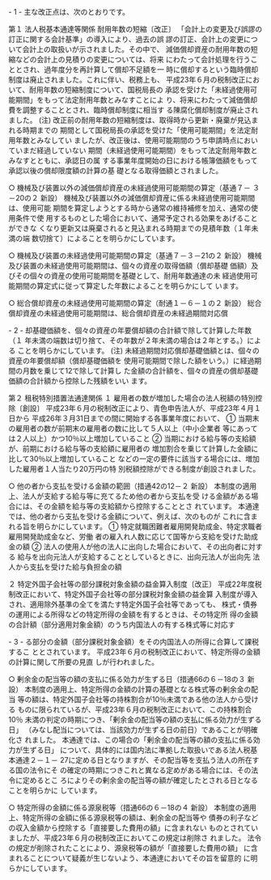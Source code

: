 \- 1 -
主な改正点は、次のとおりです。

第１ 法人税基本通達等関係
耐用年数の短縮〔改正〕
「会計上の変更及び誤謬の訂正に関する会計基準」の導入により、過去の誤
謬の訂正、会計上の変更について会計上の取扱いが示されました。その中で、
減価償却資産の耐用年数の短縮などの会計上の見積りの変更については、将来
にわたって会計処理を行うこととされ、過年度分を再計算して償却不足額を一
時に償却するという臨時償却制度は廃止されました。これに伴い、税務上も、
平成23年６月の税制改正において、耐用年数の短縮制度について、国税局長の
承認を受けた「未経過使用可能期間」をもって法定耐用年数とみなすことによ
り、将来にわたって減価償却費を調整することとされ、臨時償却制度に相当す
る陳腐化償却制度が廃止されました。
(注) 改正前の耐用年数の短縮制度は、取得時から更新・廃棄が見込まれる時期までの
期間として国税局長の承認を受けた「使用可能期間」を法定耐用年数とみなしてい
ましたが、改正後は、使用可能期間のうち申請時点においていまだ経過していない
期間（未経過使用可能期間）をもって法定耐用年数とみなすとともに、承認日の属
する事業年度開始の日における帳簿価額をもって承認以後の償却限度額の計算の基
礎となる取得価額とされました。

○ 機械及び装置以外の減価償却資産の未経過使用可能期間の算定（基通７－
３－20の２ 新設）
 機械及び装置以外の減価償却資産に係る未経過使用可能期間は、使用可能
期間を算定しようとする時から通常の維持補修を加え、通常の使用条件で使
用するものとした場合において、通常予定される効果をあげることができな
くなり更新又は廃棄されると見込まれる時期までの見積年数（１年未満の端
数切捨て）によることを明らかにしています。

○ 機械及び装置の未経過使用可能期間の算定（基通７－３－21の２ 新設）
機械及び装置の未経過使用可能期間は、個々の資産の取得価額（償却基礎
価額）及びその個々の資産の使用可能期間を基礎として、耐用年数通達の未
経過使用可能期間の算定式に従って算定した年数によることを明らかにして
います。


○ 総合償却資産の未経過使用可能期間の算定（耐通１－６－１の２ 新設）
 総合償却資産の未経過使用可能期間は、総合償却資産の未経過期間対応償

 \- 2 -
却基礎価額を、個々の資産の年要償却額の合計額で除して計算した年数（１
年未満の端数は切り捨て、その年数が２年未満の場合は２年とする。）による
ことを明らかにしています。
(注) 未経過期間対応償却基礎価額とは、個々の資産の年要償却額（償却基礎価額を
使用可能期間で除した額をいう。）に経過期間の月数を乗じて12で除して計算し
た金額の合計額を、個々の資産の償却基礎価額の合計額から控除した残額をいい
ます。

第２ 租税特別措置法通達関係
１ 雇用者の数が増加した場合の法人税額の特別控除〔創設〕
 平成23年６月の税制改正により、青色申告法人が、平成23年４月１日から
平成26年３月31日までの間に開始する各事業年度において、
① 当期末の雇用者の数が前期末の雇用者の数に比して５人以上（中小企業者
等にあっては２人以上）かつ10％以上増加していること
② 当期における給与等の支給額が、前期における給与等の支給額に雇用者の
増加割合を乗じて計算した金額に比して30％以上増加していること
などの一定の要件に該当する場合には、増加した雇用者１人当たり20万円の特
別税額控除ができる制度が創設されました。

 ○ 他の者から支払を受ける金額の範囲（措通42の12－２ 新設）
 本制度の適用上、法人が支給する給与等に充てるため他の者から支払を受
ける金額がある場合には、その金額を給与等の支給額から控除することとさ
れています。
 本通達では、他の者から支払を受ける金額について、例えば、次のものが
これに含まれる旨を明らかにしています。
 ① 特定就職困難者雇用開発助成金、特定求職者雇用開発助成金など、労働
者の雇入れ人数に応じて国等から支給を受けた助成金の額
 ② 法人の使用人が他の法人に出向した場合において、その出向者に対する
給与を出向元法人が支給することとしているときに、出向元法人が出向先
法人から支払を受けた給与負担金の額

２ 特定外国子会社等の部分課税対象金額の益金算入制度〔改正〕
 平成22年度税制改正において、特定外国子会社等の部分課税対象金額の益金算
入制度が導入され、適用除外基準の全てを満たす特定外国子会社等であっても、
株式・債券の運用による所得などの特定所得の金額を有するときは、その特定所
得の金額の合計額（部分適用対象金額）のうち内国法人の有する株式等に対応す

 \- 3 -
る部分の金額（部分課税対象金額）をその内国法人の所得に合算して課税するこ
ととされています。
 平成23年６月の税制改正において、特定所得の金額の計算に関して所要の見直
しが行われました。

○ 剰余金の配当等の額の支払に係る効力が生ずる日（措通66の６－18の３ 新
設）
 本制度の適用上、特定所得の金額の計算の基礎となる株式等の剰余金の配当
等の額は、特定外国子会社等の持株割合が10％未満である他の法人から受ける
ものに限られているが、平成23年６月の税制改正において、この持株割合10％
未満の判定の時期につき、「剰余金の配当等の額の支払に係る効力が生ずる日」
（みなし配当については、当該効力が生ずる日の前日）であることが明確化さ
れました。
 本通達では、この場合の「剰余金の配当等の額の支払に係る効力が生ずる日」
について、具体的には国内法に準拠した取扱いである法人税基本通達２－１－
27に定める日となりますが、その配当等を支払う法人の所在する国の法令にそ
の確定の時期につきこれと異なる定めがある場合には、その法令に定めるとこ
ろによりその剰余金の配当等の額が確定したとされる日となることを明らかに
しています。

○ 特定所得の金額に係る源泉税等（措通66の６－18の４ 新設）
 本制度の適用上、特定所得の金額に係る源泉税等の額は、剰余金の配当等や
債券の利子などの収入金額から控除する「直接要した費用の額」に含まれない
ものとされていましたが、平成23年６月の税制改正においてこの規定は削除さ
れました。
法令の規定が削除されたことにより、源泉税等の額が「直接要した費用の額」
に含まれることについて疑義が生じないよう、本通達においてその旨を留意的
に明らかにしています。
